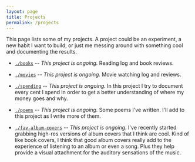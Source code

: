 ```yaml
---
layout: page
title: Projects
permalink: /projects
---
```

This page lists some of my projects. A project could be an experiment, a new habit I want to build, or just me messing around with something cool and documenting the results.

- [`./books`](/projects/books) --
*This project is ongoing.* Reading log and book reviews.

- [`./movies`](/projects/movies) --
*This project is ongoing.* Movie watching log and reviews.

- [`./spending`](/projects/spending) --
*This project is ongoing.* In this project I try to document every cent I spend in order to get a better understanding of where my money goes and why.

- [`./poems`](/projects/poems) --
*This project is ongoing.* Some poems I've written. I'll add to this project as I write more of them.

- [`./fav-album-covers`](/projects/fav-album-covers) --
*This project is ongoing.* I've recently started grabbing high-res versions of album covers that I think are cool. Kind of like book covers, I think that good album covers really add to the experience of listening to an album or even a song. Plus they help provide a visual attachment for the auditory sensations of the music.